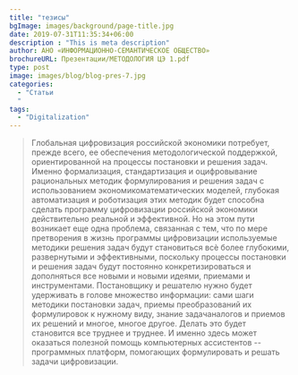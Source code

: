 ```yaml
---
title: "тезисы"
bgImage: images/background/page-title.jpg
date: 2019-07-31T11:35:34+06:00
description : "This is meta description"
author: АНО «ИНФОРМАЦИОННО-СЕМАНТИЧЕСКОЕ ОБЩЕСТВО»
brochureURL: Презентации/МЕТОДОЛОГИЯ ЦЭ 1.pdf
type: post
image: images/blog/blog-pres-7.jpg
categories: 
  - "Статьи
  "
tags:
  - "Digitalization"
---
```


> Глобальная цифровизация российской экономики потребует, прежде всего, ее обеспечения методологической поддержкой, ориентированной на процессы постановки и решения задач. Именно формализация, стандартизация и оцифровывание рациональных методик формулирования и решения задач с использованием экономикоматематических моделей, глубокая автоматизация и роботизация этих методик будет способна сделать программу цифровизации российской экономики действительно реальной и эффективной. Но на этом пути возникает еще одна проблема, связанная с тем, что по мере претворения в жизнь программы цифровизации используемые методики решения задач будут становиться всѐ более глубокими, развернутыми и эффективными, поскольку процессы постановки и решения задач будут постоянно конкретизироваться и дополняться все новыми и новыми идеями, приемами и инструментами. Постановщику и решателю нужно будет удерживать в голове множество информации: сами шаги методики постановки задач, приемы преобразований их формулировок к нужному виду, знание задачаналогов и приемов их решений и многое, многое другое. Делать это будет становится все труднее и труднее. И именно здесь может оказаться полезной помощь компьютерных ассистентов -- программных платформ, помогающих формулировать и решать задачи цифровизации.